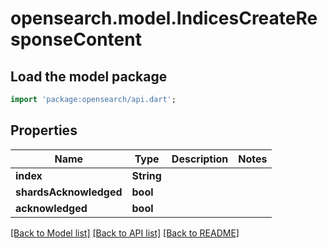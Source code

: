 # opensearch.model.IndicesCreateResponseContent

## Load the model package
```dart
import 'package:opensearch/api.dart';
```

## Properties
Name | Type | Description | Notes
------------ | ------------- | ------------- | -------------
**index** | **String** |  | 
**shardsAcknowledged** | **bool** |  | 
**acknowledged** | **bool** |  | 

[[Back to Model list]](../README.md#documentation-for-models) [[Back to API list]](../README.md#documentation-for-api-endpoints) [[Back to README]](../README.md)


